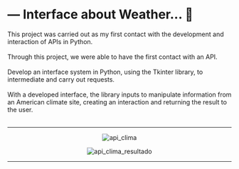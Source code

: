 # — Interface about Weather... 🐍
This project was carried out as my first contact with the development and interaction of APIs in Python.
<br><br>
Through this project, we were able to have the first contact with an API.<br><br>
Develop an interface system in Python, using the Tkinter library, to intermediate and carry out requests.<br><br>
With a developed interface, the library inputs to manipulate information from an American climate site, creating an interaction and returning the result to the user.
<br><br>
<hr>
<div align="center">

  ![api_clima](https://user-images.githubusercontent.com/72578580/176977269-29e3f8ae-5439-43ab-807b-b4aab933d16b.PNG)


  ![api_clima_resultado](https://user-images.githubusercontent.com/72578580/176977271-060bea6e-03c1-4ec0-8af6-2403edd42576.PNG)


  
</div>
<hr>
